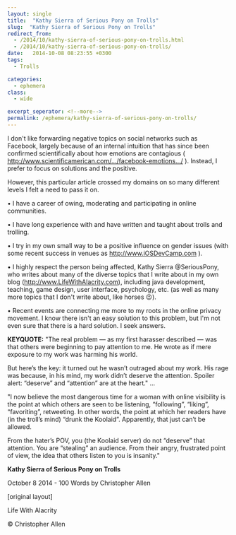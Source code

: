 ```yaml
---
layout: single
title:  "Kathy Sierra of Serious Pony on Trolls"
slug:  "Kathy Sierra of Serious Pony on Trolls"
redirect_from:
  - /2014/10/kathy-sierra-of-serious-pony-on-trolls.html
  - /2014/10/kathy-sierra-of-serious-pony-on-trolls/
date:   2014-10-08 08:23:55 +0300
tags: 
  - Trolls

categories:
  - ephemera
class:
  - wide

excerpt_seperator: <!--more-->
permalink: /ephemera/kathy-sierra-of-serious-pony-on-trolls/
---
```


I don't like forwarding negative topics on social networks such as Facebook, largely because of an internal intuition that has since been confirmed scientifically about how emotions are contagious ( http://www.scientificamerican.com/.../facebook-emotions.../ ). Instead, I prefer to focus on solutions and the positive.

However, this particular article crossed my domains on so many different levels I felt a need to pass it on.

• I have a career of owing, moderating and participating in online communities.

• I have long experience with and have written and taught about trolls and trolling.

• I try in my own small way to be a positive influence on gender issues (with some recent success in venues as http://www.iOSDevCamp.com ).

• I highly respect the person being affected, Kathy Sierra @SeriousPony, who writes about many of the diverse topics that I write about in my own blog (http://www.LifeWithAlacrity.com), including java development, teaching, game design, user interface, psychology, etc. (as well as many more topics that I don't write about, like horses 😉).

• Recent events are connecting me more to my roots in the online privacy movement.
I know there isn't an easy solution to this problem, but I'm not even sure that there is a hard solution. I seek answers.

**KEYQUOTE:** "The real problem — as my first harasser described — was that others were beginning to pay attention to me. He wrote as if mere exposure to my work was harming his world. 

But here’s the key: it turned out he wasn’t outraged about my work. His rage was because, in his mind, my work didn’t deserve the attention. Spoiler alert: “deserve” and “attention” are at the heart."
...

"I now believe the most dangerous time for a woman with online visibility is the point at which others are seen to be listening, “following”, “liking”, “favoriting”, retweeting. In other words, the point at which her readers have (in the troll’s mind) “drunk the Koolaid”. Apparently, that just can’t be allowed. 

From the hater’s POV, you (the Koolaid server) do not “deserve” that attention. You are “stealing” an audience. From their angry, frustrated point of view, the idea that others listen to you is insanity."

**Kathy Sierra of Serious Pony on Trolls**

October 8 2014 - 100 Words
by Christopher Allen

[original layout]


Life With Alacrity

© Christopher Allen
